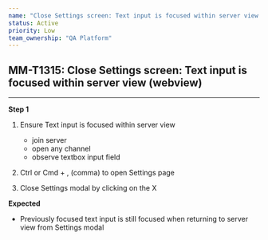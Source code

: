```yaml
---
name: "Close Settings screen: Text input is focused within server view (webview)"
status: Active
priority: Low
team_ownership: "QA Platform"
---
```


## MM-T1315: Close Settings screen: Text input is focused within server view (webview)

---

**Step 1**

1. Ensure Text input is focused within server view 

   - join server
   - open any channel
   - observe textbox input field

2. Ctrl or Cmd + , (comma) to open Settings page

3. Close Settings modal by clicking on the X

**Expected**

- Previously focused text input is still focused when returning to server view from Settings modal
